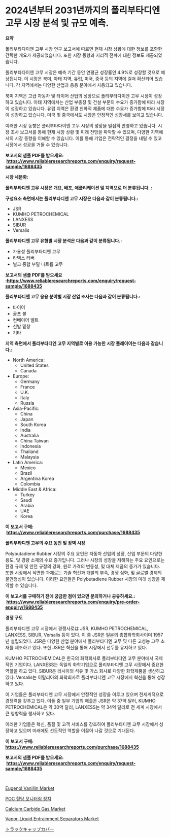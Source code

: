 <p><h1>2024년부터 2031년까지의 폴리부타디엔 고무 시장 분석 및 규모 예측.</h1></p><p><strong>요약</strong></p>
<p><p>폴리부타다이엔 고무 시장 연구 보고서에 따르면 현재 시장 상황에 대한 정보를 포함한 간략한 개요가 제공되었습니다. 또한 시장 동향과 지리적 전파에 대한 정보도 제공되었습니다.</p><p>폴리부타다이엔 고무 시장은 예측 기간 동안 연평균 성장률인 4.9%로 성장할 것으로 예상됩니다. 이 시장은 북미, 아태 지역, 유럽, 미국, 중국 등의 지역에 걸쳐 확산되어 있습니다. 각 지역에서는 다양한 산업과 응용 분야에서 사용되고 있습니다.</p><p>북미 지역은 고급 자동차 및 타이어 산업의 성장으로 폴리부타다이엔 고무 시장이 성장하고 있습니다. 아태 지역에서는 산업 부총장 및 건설 부문의 수요가 증가함에 따라 시장이 성장하고 있습니다. 유럽 지역은 환경 친화적 제품에 대한 수요가 증가함에 따라 시장이 성장하고 있습니다. 미국 및 중국에서도 시장은 안정적인 성장세를 보이고 있습니다.</p><p>이러한 시장 동향은 폴리부타다이엔 고무 시장의 성장을 밀접히 반영하고 있습니다. 시장 조사 보고서를 통해 현재 시장 상황 및 미래 전망을 파악할 수 있으며, 다양한 지역에서의 시장 동향을 이해할 수 있습니다. 이를 통해 기업은 전략적인 결정을 내릴 수 있고 시장에서 성공을 거둘 수 있습니다.</p></p>
<p><strong>보고서의 샘플 PDF를 받으세요: &nbsp;<a href="https://www.reliableresearchreports.com/enquiry/request-sample/1688435">https://www.reliableresearchreports.com/enquiry/request-sample/1688435</a></strong></p>
<p><strong>시장 세분화:</strong></p>
<p><strong> 폴리부타디엔 고무 시장은 개요, 배포, 애플리케이션 및 지역으로 더 분류됩니다. :</strong></p>
<p><strong>구성요소 측면에서는 폴리부타디엔 고무 시장은 다음과 같이 분류됩니다.:</strong></p>
<p><ul><li>JSR</li><li>KUMHO PETROCHEMICAL</li><li>LANXESS</li><li>SIBUR</li><li>Versalis</li></ul></p>
<p><strong> 폴리부타디엔 고무 유형별 시장 분석은 다음과 같이 분류됩니다.:</strong></p>
<p><ul><li>가용성 폴리부타디엔 고무</li><li>라텍스 러버</li><li>벌크 중합 부틸 나트륨 고무</li></ul></p>
<p><strong>보고서의 샘플 PDF를 받으세요 :<a href="https://www.reliableresearchreports.com/enquiry/request-sample/1688435">https://www.reliableresearchreports.com/enquiry/request-sample/1688435</a></strong></p>
<p><strong> 폴리부타디엔 고무 응용 분야별 시장 산업 조사는 다음과 같이 분류됩니다.:</strong></p>
<p><ul><li>타이어</li><li>골프 볼</li><li>컨베이어 벨트</li><li>신발 밑창</li><li>기타</li></ul></p>
<p><strong>지역 측면에서 폴리부타디엔 고무 지역별로 이용 가능한 시장 플레이어는 다음과 같습니다.:</strong></p>
<p><ul>
    <li>
        North America:
        <ul>
            <li>United States</li>
            <li>Canada</li>
        </ul>
    </li>
    <li>
        Europe:
        <ul>
            <li>Germany</li>
            <li>France</li>
            <li>U.K.</li>
            <li>Italy</li>
            <li>Russia</li>
        </ul>
    </li>
    <li>
        Asia-Pacific:
        <ul>
            <li>China</li>
            <li>Japan</li>
            <li>South Korea</li>
            <li>India</li>
            <li>Australia</li>
            <li>China Taiwan</li>
            <li>Indonesia</li>
            <li>Thailand</li>
            <li>Malaysia</li>
        </ul>
    </li>
    <li>
        Latin America:
        <ul>
            <li>Mexico</li>
            <li>Brazil</li>
            <li>Argentina Korea</li>
            <li>Colombia</li>
        </ul>
    </li>
    <li>
        Middle East & Africa:
        <ul>
            <li>Turkey</li>
            <li>Saudi</li>
            <li>Arabia</li>
            <li>UAE</li>
            <li>Korea</li>
        </ul>
    </li>
    </ul></p>
<p><strong>이 보고서 구매: &nbsp;<a href="https://www.reliableresearchreports.com/purchase/1688435">https://www.reliableresearchreports.com/purchase/1688435</a></strong></p>
<p><strong>폴리부타디엔 고무의 주요 동인 및 장벽 시장</strong></p>
<p><p>Polybutadiene Rubber 시장의 주요 요인은 자동차 산업의 성장, 산업 부문의 다양한 용도, 및 경량 소재의 수요 증가입니다. 그러나 시장의 성장을 저해하는 주요 요인으로는 환경 규제 및 안전 규정의 강화, 원료 가격의 변동성, 및 대체 제품의 증가가 있습니다. 또한 시장에서 직면한 과제로는 기술 혁신과 개발의 부족, 경쟁 심화, 및 글로벌 경제의 불안정성이 있습니다. 이러한 요인들은 Polybutadiene Rubber 시장의 미래 성장을 제약할 수 있습니다.</p></p>
<p><strong>이 보고서를 구매하기 전에 궁금한 점이 있으면 문의하거나 공유하세요.: &nbsp;<a href="https://www.reliableresearchreports.com/enquiry/pre-order-enquiry/1688435">https://www.reliableresearchreports.com/enquiry/pre-order-enquiry/1688435</a></strong></p>
<p><strong>경쟁 구도</strong></p>
<p><p>폴리부타디엔 고무 시장에서 경쟁사로は JSR, KUMHO PETROCHEMICAL, LANXESS, SIBUR, Versalis 등이 있다. 이 중 JSR은 일본의 총합화학회사이며 1957년 설립되었다. JSR은 다양한 산업 분야에서 폴리부타디엔 고무 및 다른 고성능 고무 소재를 제조하고 있다. 또한 JSR은 혁신을 통해 시장에서 선두를 유지하고 있다.</p><p>KUMHO PETROCHEMICAL은 한국의 화학회사로 폴리부타디엔 고무 분야에서 국제적인 기업이다. LANXESS는 독일의 화학기업으로 폴리부타디엔 고무 시장에서 중요한 역할을 하고 있다. SIBUR은 러시아의 석유 및 가스 회사로 다양한 화학제품을 생산하고 있다. Versalis는 이탈리아의 화학회사로 폴리부타디엔 고무 시장에서 혁신을 통해 성장하고 있다.</p><p>이 기업들은 폴리부타디엔 고무 시장에서 안정적인 성장을 이루고 있으며 전세계적으로 경쟁력을 갖추고 있다. 이들 중 일부 기업의 매출은 JSR은 약 37억 달러, KUMHO PETROCHEMICAL은 약 30억 달러, LANXESS는 약 34억 달러로 전 세계 시장에서 큰 영향력을 행사하고 있다.</p><p>이러한 기업들은 혁신, 품질 및 고객 서비스를 강조하여 폴리부타디엔 고무 시장에서 성장하고 있으며 미래에도 선도적인 역할을 이끌어 나갈 것으로 기대된다.</p></p>
<p><strong>이 보고서 구매: &nbsp; <a href="https://www.reliableresearchreports.com/purchase/1688435">https://www.reliableresearchreports.com/purchase/1688435</a></strong></p>
<p><strong>보고서의 샘플 PDF를 받으세요: &nbsp;<a href="https://www.reliableresearchreports.com/enquiry/request-sample/1688435">https://www.reliableresearchreports.com/enquiry/request-sample/1688435</a></strong><strong></strong></p>
<p>&nbsp;</p>
<p><p><a href="https://github.com/gdfhhhj/Market-Research-Report-List-3/blob/main/eugenol-vanillin-market.md">Eugenol Vanillin Market</a></p><p><a href="https://github.com/sougarounis/Market-Research-Report-List-2/blob/main/8675867192792.md">POC 혈당 모니터링 장치</a></p><p><a href="https://github.com/RichRobinson5/Market-Research-Report-List-4/blob/main/calcium-carbide-gas-market.md">Calcium Carbide Gas Market</a></p><p><a href="https://issuu.com/reportprime-2/docs/vapor-liquid-entrainment-separators-market-size-20">Vapor-Liquid Entrainment Separators Market</a></p><p><a href="https://github.com/oqoeusbvpadwjs08/Market-Research-Report-List-1/blob/main/6031940193053.md">トラックキャップカバー</a></p></p>